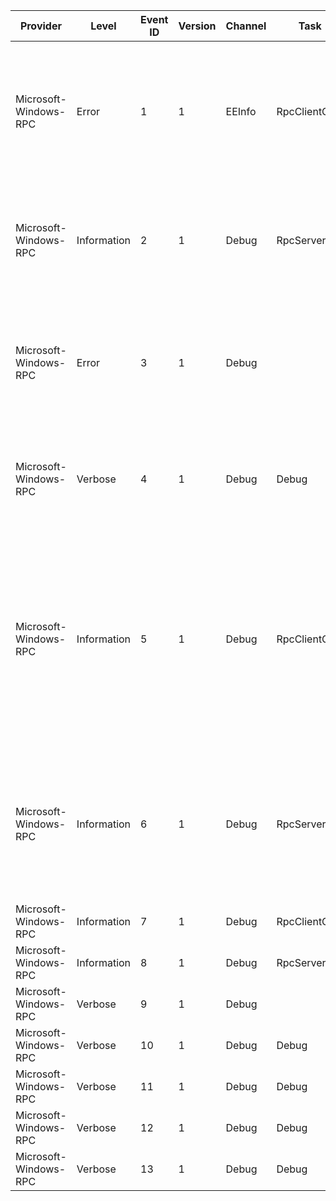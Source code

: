 Provider               |  Level        |  Event ID  |  Version  |  Channel  |  Task           |  Opcode  |  Keyword  |  Message
-----------------------|---------------|------------|-----------|-----------|-----------------|----------|-----------|--------------------------------------------------------------------------------------------------------------------------------------------------------------------------------------------------------------------------------------------------------------------
Microsoft-Windows-RPC  |  Error        |  1         |  1        |  EEInfo   |  RpcClientCall  |  Stop    |           |  Extended Error Information: 	ProcessName: 	{ImageName} 	ComputerName: 	{ComputerName} 	ProcessId: 	{ProcessID} 	Status: 	{Status} 	DetectionLocation: 	{DetectionLocation}
Microsoft-Windows-RPC  |  Information  |  2         |  1        |  Debug    |  RpcServerCall  |          |           |  An RPC call was blocked by an RPC firewall filter. 	ProcessName: 	{ImangeName} 	InterfaceUuid: 	{InterfaceUuid} 	RpcFilterKey:	{FilterKey}
Microsoft-Windows-RPC  |  Error        |  3         |  1        |  Debug    |                 |          |           |  An error occured. 	ProcessName: 	{ImageName} 	DetectionLocation: 	{DetectionLocation} 	Status: 	{Status} 	AdditionaData: 	{AdditionalData1} 	AddtionalData: 	{AdditionalData2}
Microsoft-Windows-RPC  |  Verbose      |  4         |  1        |  Debug    |  Debug          |          |           |  RPC Log Event. 	Subject: 	{Subject} 	Verb: 	{Verb} 	SubjectPointer: 	{SubjectPointer} 	ObjectPointer: 	{ObjectPointer} 	Data: 	{DataPointer}
Microsoft-Windows-RPC  |  Information  |  5         |  1        |  Debug    |  RpcClientCall  |  Start   |           |  Client RPC call started. 	InterfaceUuid: 	{InterfaceUuid} 	OpNum: 	{ProcNum} 	Protocol: 	{Protocol} 	NetworkAddress 	{NetworkAddress} 	Endpoint 	{Endpoint} 	Binding Options 	{Options} 	Authentication Level 	7 	Authentication Service 	8 Impersonation Level 	9
Microsoft-Windows-RPC  |  Information  |  6         |  1        |  Debug    |  RpcServerCall  |  Start   |           |  Server RPC call started. 	InterfaceUuid: 	{InterfaceUuid} 	OpNum: 	{ProcNum} 	Protocol: 	{Protocol} 	Endpoint 	{Endpoint} 	Authentication Level 	7 	Authentication Service 	8
Microsoft-Windows-RPC  |  Information  |  7         |  1        |  Debug    |  RpcClientCall  |  Stop    |           |  Client RPC call completed. 	Status: 	{Status}
Microsoft-Windows-RPC  |  Information  |  8         |  1        |  Debug    |  RpcServerCall  |  Stop    |           |  Server RPC call was completed. 	Status: 	{Status}
Microsoft-Windows-RPC  |  Verbose      |  9         |  1        |  Debug    |                 |          |           |  Call failed due to RpcRaiseException. 	Status: 	{Status}
Microsoft-Windows-RPC  |  Verbose      |  10        |  1        |  Debug    |  Debug          |          |           |  RPC received a packet
Microsoft-Windows-RPC  |  Verbose      |  11        |  1        |  Debug    |  Debug          |          |           |  RPC sent a packet
Microsoft-Windows-RPC  |  Verbose      |  12        |  1        |  Debug    |  Debug          |  Start   |           |  RPC/HTTP start event
Microsoft-Windows-RPC  |  Verbose      |  13        |  1        |  Debug    |  Debug          |  Stop    |           |  RPC/HTTP stop event